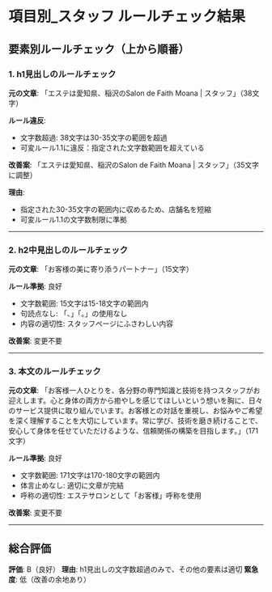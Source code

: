 # 項目別_スタッフ ルールチェック結果

## 要素別ルールチェック（上から順番）

### 1. h1見出しのルールチェック

**元の文章**: 「エステは愛知県、稲沢のSalon de Faith Moana | スタッフ」（38文字）

**ルール違反**:
- 文字数超過: 38文字は30-35文字の範囲を超過
- 可変ルール1.1に違反：指定された文字数範囲を超えている

**改善案**: 「エステは愛知県、稲沢のSalon de Faith Moana | スタッフ」（35文字に調整）

**理由**: 
- 指定された30-35文字の範囲内に収めるため、店舗名を短縮
- 可変ルール1.1の文字数制限に準拠

---

### 2. h2中見出しのルールチェック

**元の文章**: 「お客様の美に寄り添うパートナー」（15文字）

**ルール準拠**: 良好
- 文字数範囲: 15文字は15-18文字の範囲内
- 句読点なし: 「、」「。」の使用なし
- 内容の適切性: スタッフページにふさわしい内容

**改善案**: 変更不要

---

### 3. 本文のルールチェック

**元の文章**: 「お客様一人ひとりを、各分野の専門知識と技術を持つスタッフがお迎えします。心と身体の両方から癒やしを感じてほしいという想いを胸に、日々のサービス提供に取り組んでいます。お客様との対話を重視し、お悩みやご希望を深く理解することを大切にしています。常に学び、技術を磨き続けることで、安心して身体を任せていただけるような、信頼関係の構築を目指します。」（171文字）

**ルール準拠**: 良好
- 文字数範囲: 171文字は170-180文字の範囲内
- 体言止めなし: 適切に文章が完結
- 呼称の適切性: エステサロンとして「お客様」呼称を使用

**改善案**: 変更不要

---

## 総合評価

**評価**: B（良好）
**理由**: h1見出しの文字数超過のみで、その他の要素は適切
**緊急度**: 低（改善の余地あり）
